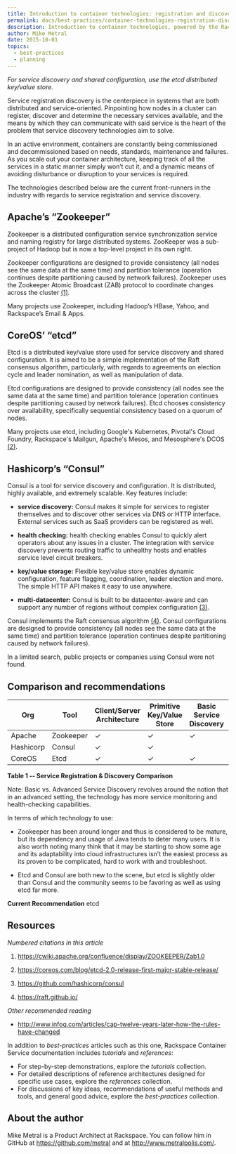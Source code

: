 ```yaml
---
title: Introduction to container technologies: registration and discovery of container services
permalink: docs/best-practices/container-technologies-registration-discover/
description: Introduction to container technologies, powered by the Rackspace Container Service
author: Mike Metral
date: 2015-10-01
topics:
  - best-practices
  - planning
---
```


*For service discovery and shared configuration, use the etcd distributed key/value store.*

Service registration discovery is the centerpiece in systems that are
both distributed and service-oriented. Pinpointing how nodes in a cluster
can register, discover and determine the necessary services available,
and the means by which they can communicate with said service is the
heart of the problem that service discovery technologies aim to solve.

In an active environment, containers are constantly being commissioned
and decommissioned based on needs, standards, maintenance and failures.
As you scale out your container architecture, keeping track of all the
services in a static manner
simply won’t cut it, and a dynamic means of avoiding disturbance or
disruption to your services is required.

The technologies described below are the current front-runners in the
industry with regards to service registration and service
discovery.

## Apache’s “Zookeeper”

Zookeeper is a distributed configuration service synchronization service
and naming registry for large distributed systems. ZooKeeper was a
sub-project of Hadoop but is now a top-level project in its own right.

Zookeeper configurations are designed to provide consistency (all nodes see the same data at the same time) and partition tolerance (operation continues despite partitioning caused by network failures).
Zookeeper uses the Zookeeper Atomic Broadcast (ZAB) protocol to coordinate changes across the
cluster [(1)](#resources).

Many projects use Zookeeper, including Hadoop’s HBase, Yahoo, and
Rackspace’s Email & Apps.

## CoreOS’ “etcd”

Etcd is a distributed key/value store used for service discovery and shared
configuration. It is aimed to be a simple implementation of the Raft
consensus algorithm, particularly, with regards to agreements on
election cycle and leader nomination, as well as manipulation of data.

Etcd configurations are designed to provide consistency (all nodes see the same data at the same time) and partition tolerance (operation continues despite partitioning caused by network failures).
Etcd chooses consistency over availability, specifically
sequential consistency based on a quorum of nodes.

Many projects use etcd, including Google's Kubernetes, Pivotal's Cloud
Foundry, Rackspace's Mailgun, Apache's Mesos, and Mesosphere's DCOS [(2)](#resources).

## Hashicorp’s “Consul”

Consul is a tool for service discovery and configuration. It is distributed,
highly available, and extremely scalable. Key features include:

- **service discovery:** Consul makes it simple for services to
  register themselves and to discover other services via DNS or HTTP
  interface. External services such as SaaS providers can be
  registered as well.

- **health checking:** health checking enables Consul to quickly
  alert operators about any issues in a cluster. The integration with
  service discovery prevents routing traffic to unhealthy hosts and
  enables service level circuit breakers.

- **key/value storage:** Flexible key/value store enables
  dynamic configuration, feature flagging, coordination, leader
  election and more. The simple HTTP API makes it easy to use
  anywhere.

- **multi-datacenter:** Consul is built to be datacenter-aware
  and can support any number of regions without complex
  configuration [(3)](#resources).

Consul implements the Raft consensus algorithm [(4)](#resources).
Consul configurations are designed to provide consistency (all nodes see the same data at the same time) and partition tolerance (operation continues despite partitioning caused by network failures).

In a limited search, public projects or companies using Consul were not found.

## Comparison and recommendations

| Org       | Tool      | Client/Server  Architecture | Primitive Key/Value Store | Basic  Service Discovery | Advanced Service Discovery | Consistency | Language |
|-----------|-----------|-----------------------------|---------------------------|--------------------------|----------------------------|-------------|----------|
| Apache    | Zookeeper |              ✓              |             ✓             |             ✓            |                            |      ✓      | Java     |
| Hashicorp | Consul    |              ✓              |             ✓             |                          |              ✓             |      ✓      | Go       |
| CoreOS    | Etcd      |              ✓              |             ✓             |             ✓            |                            |      ✓      | Go       |

**Table 1 -­‐ Service Registration & Discovery Comparison**

Note: Basic vs. Advanced Service Discovery revolves around the notion
that in an advanced setting, the technology has more service
monitoring and health-checking capabilities.

In terms of which technology to use:

- Zookeeper has been around longer and thus is considered to be mature,
  but its dependency and usage of Java tends to deter many users. It
  is also worth noting many think that it may be starting to show some
  age and its adaptability into cloud infrastructures isn’t the
  easiest process as its proven to be complicated, hard to work with
  and troubleshoot.

- Etcd and Consul are both new to the scene, but etcd is slightly older
  than Consul and the community seems to be favoring as well as
  using etcd far more.

**Current Recommendation** etcd

<a name="resources"></a>
## Resources

*Numbered citations in this article*

1. <https://cwiki.apache.org/confluence/display/ZOOKEEPER/Zab1.0>

2. <https://coreos.com/blog/etcd-2.0-release-first-major-stable-release/>

3. <https://github.com/hashicorp/consul>

4. https://raft.github.io/

*Other recommended reading*

- <http://www.infoq.com/articles/cap-twelve-years-later-how-the-rules-have-changed>

In addition to *best-practices* articles such as this one,
Rackspace Container Service documentation includes *tutorials* and *references*:

* For step-by-step demonstrations, explore the *tutorials* collection.
* For detailed descriptions of reference architectures designed
  for specific use cases,
  explore the *references* collection.
* For discussions of key ideas, recommendations of useful methods and tools, and
  general good advice, explore the *best-practices* collection.

## About the author

Mike Metral is a Product Architect at Rackspace. You can follow him in GitHub at https://github.com/metral and at http://www.metralpolis.com/.
